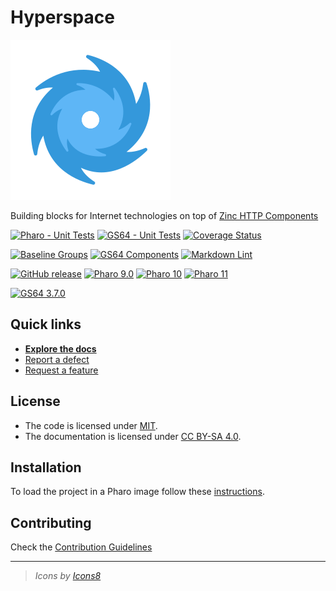 # Hyperspace

![Logo](assets/logo/logo.svg)

Building blocks for Internet technologies on top of [Zinc HTTP Components](https://github.com/svenvc/zinc)

[![Pharo - Unit Tests](https://github.com/ba-st/Hyperspace/actions/workflows/unit-tests.yml/badge.svg)](https://github.com/ba-st/Hyperspace/actions/workflows/unit-tests.yml)
[![GS64 - Unit Tests](https://github.com/ba-st/Hyperspace/actions/workflows/unit-tests-gs64.yml/badge.svg)](https://github.com/ba-st/Hyperspace/actions/workflows/unit-tests-gs64.yml)
[![Coverage Status](https://codecov.io/github/ba-st/Hyperspace/coverage.svg?branch=release-candidate)](https://codecov.io/gh/ba-st/Hyperspace/branch/release-candidate)

[![Baseline Groups](https://github.com/ba-st/Hyperspace/actions/workflows/loading-groups.yml/badge.svg)](https://github.com/ba-st/Hyperspace/actions/workflows/loading-groups.yml)
[![GS64 Components](https://github.com/ba-st/Hyperspace/actions/workflows/loading-gs64-components.yml/badge.svg)](https://github.com/ba-st/Hyperspace/actions/workflows/loading-gs64-components.yml)
[![Markdown Lint](https://github.com/ba-st/Hyperspace/actions/workflows/markdown-lint.yml/badge.svg)](https://github.com/ba-st/Hyperspace/actions/workflows/markdown-lint.yml)

[![GitHub release](https://img.shields.io/github/release/ba-st/Hyperspace.svg)](https://github.com/ba-st/Hyperspace/releases/latest)
[![Pharo 9.0](https://img.shields.io/badge/Pharo-9.0-informational)](https://pharo.org)
[![Pharo 10](https://img.shields.io/badge/Pharo-10-informational)](https://pharo.org)
[![Pharo 11](https://img.shields.io/badge/Pharo-11-informational)](https://pharo.org)

[![GS64 3.7.0](https://img.shields.io/badge/GS64-3.7.0-informational)](https://gemtalksystems.com/products/gs64/)

## Quick links

- [**Explore the docs**](docs/README.md)
- [Report a defect](https://github.com/ba-st/Hyperspace/issues/new?labels=Type%3A+Defect)
- [Request a feature](https://github.com/ba-st/Hyperspace/issues/new?labels=Type%3A+Feature)

## License

- The code is licensed under [MIT](LICENSE).
- The documentation is licensed under [CC BY-SA 4.0](http://creativecommons.org/licenses/by-sa/4.0/).

## Installation

To load the project in a Pharo image follow these [instructions](docs/how-to/how-to-load-in-pharo.md).

## Contributing

Check the [Contribution Guidelines](CONTRIBUTING.md)

---

> *Icons by [Icons8](https://icons8.com)*
